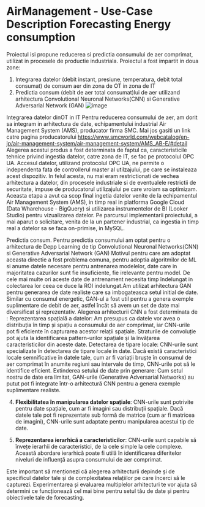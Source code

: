 # AirManagement - Use-Case Description Forecasting Energy consumption
Proiectul isi propune reducerea si predictia consumului de aer comprimat, utilizat in procesele de productie industriala.
Proiectul a fost impartit in doua zone:
1. Integrarea datelor (debit instant, presiune, temperatura, debit total consumat) de consum aer din zona de OT in zona de IT
2. Predictia consum (debit de aer total consumat)lui de aer utilizand arhitectura Convolutional Neuronal Networks(CNN) si Generative Adversarial Network (GAN)
![image](https://github.com/ro0tst/AirManagement/assets/93845063/fd3f6e59-ff78-4d0c-994e-ab557ed6bf3b)

Integrarea datelor dinOT in IT
Pentru reducerea consumului de aer, am dorit sa integram in arhitectura de date, echipamentului industrial Air Management System (AMS), producator firma SMC.
Mai jos gasiti un link catre pagina producatorului
https://www.smcworld.com/webcatalog/en-jp/air-management-system/air-management-system/AMS_AB-E/#detail
Alegerea acestui produs a fost determinata de faptul ca, caracteristicile tehnice privind ingestia datelor, catre zona de IT, se fac pe protocolul OPC UA.
Accesul datelor, utilizand protocolul OPC UA, ne permite o independenta fata de controllerul master al utilzajului, pe care se instaleaza acest dispozitiv. In felul acesta, nu mai eram restrictionati de vechea arhitectura a datelor, din procesele industriale si de eventualele restrictii de securitate, impuse de producatorul utilizajului pe care vroiam sa optimizam.
Aceasta etapa a avut ca scop final ingetia datelor venite de la echipamentul Air Management System (AMS),  in timp real in platforma Google Cloud (Data Wharehouse - BigQuery) si utilizarea instrumentelor de BI (Looker Studio) pentru vizualizarea datelor.
Pe parcursul implementarii proiectului, a mai aparut o solicitare, venita de la un partener industrial, ca ingestia in timp real a datelor sa se faca on-primise, in MySQL.

Predictia consum.
Pentru predictia consumului am optat pentru o arhitectura de Depp Learning de tip Convolutional Neuronal Networks(CNN) si Generative Adversarial Network (GAN)
Motivul pentru care am adoptat aceasta directie a fost problema comuna, pentru adoptia algoritmilor de ML si anume datele necesare pentru antrenarea modelelor, date care in majoritatea cazurilor sunt fie insuficiente, fie irelevante pentru model. De cele mai multe ori aceste date de antrenament necesita timp îndelungat in colectarea lor ceea ce duce la ROI indelungat.Am utilizat arhitectura GAN pentru generarea de date realiste care sa imbogateasca setul initial de date. Similar cu consumul energetic, GAN-ul a fost util pentru a genera exemple suplimentare de debit de aer, astfel încât să avem un set de date mai diversificat și reprezentativ.
Alegerea arhitecturii CNN a fost determinata de :
Reprezentarea spațială a datelor: Am presupus ca datele vor avea o  distribuția în timp și spațiu a consumului de aer comprimat, iar CNN-urile pot fi eficiente în capturarea acestor relații spațiale. Straturile de convoluție pot ajuta la identificarea pattern-urilor spațiale și la învățarea caracteristicilor din aceste date.
Detectarea de tipare locale: CNN-urile sunt specializate în detectarea de tipare locale în date. Dacă există caracteristici locale semnificative în datele tale, cum ar fi variații bruște în consumul de aer comprimat în anumite regiuni sau intervale de timp, CNN-urile pot să le identifice eficient.
Extinderea setului de date prin generare: Cum setul nostru de date era limitat, GAN-urile (Generative Adversarial Networks) au putut pot fi integrate într-o arhitectură CNN pentru a genera exemple suplimentare realiste.

4. **Flexibilitatea în manipularea datelor spațiale**: CNN-urile sunt potrivite pentru date spațiale, cum ar fi imagini sau distribuții spațiale. Dacă datele tale pot fi reprezentate sub formă de matrice (cum ar fi matricea de imagini), CNN-urile sunt adaptate pentru manipularea acestui tip de date.

5. **Reprezentarea ierarhică a caracteristicilor**: CNN-urile sunt capabile să învețe ierarhii de caracteristici, de la cele simple la cele complexe. Această abordare ierarhică poate fi utilă în identificarea diferitelor niveluri de influență asupra consumului de aer comprimat.

Este important să menționezi că alegerea arhitecturii depinde și de specificul datelor tale și de complexitatea relațiilor pe care încerci să le capturezi. Experimentarea și evaluarea multiplelor arhitecturi te vor ajuta să determini ce funcționează cel mai bine pentru setul tău de date și pentru obiectivele tale de forecasting.
